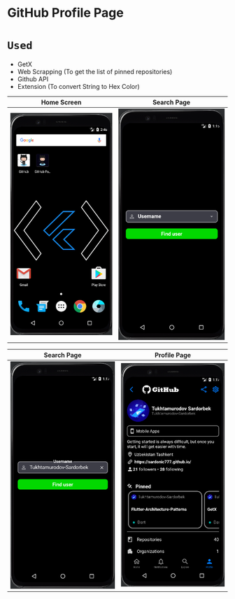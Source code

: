 # GitHub Profile Page

# ```Used```
- GetX
- Web Scrapping (To get the list of pinned repositories)
- Github API
- Extension (To convert String to Hex Color)


| Home Screen | Search Page |
|----------------|:----------------:|
| ![Home Screen](assets/readme/img.png) |  ![Search Page](assets/readme/img_1.png) |

| Search Page | Profile Page |
|:----------------:|:----------------:|
| ![Search Page](assets/readme/img_2.png) | ![Profile Page](assets/readme/img_3.png) |
